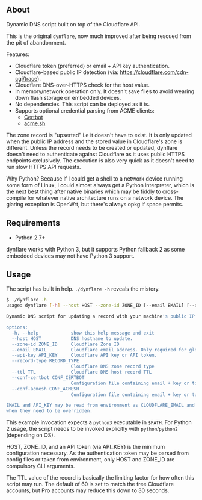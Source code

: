 ## About

Dynamic DNS script built on top of the Cloudflare API.

This is the original `dynflare`, now much improved after being rescued from the pit of abandonment.

Features:

 * Cloudflare token (preferred) or email + API key authentication.
 * Cloudflare-based public IP detection (via: https://cloudflare.com/cdn-cgi/trace).
 * Cloudflare DNS-over-HTTPS check for the host value.
 * In memory/network operation only. It doesn't save files to avoid wearing down flash storage on embedded devices.
 * No dependencies. This script can be deployed as it is.
 * Supports optional credential parsing from ACME clients:
   * [Certbot](https://certbot-dns-cloudflare.readthedocs.io/en/stable/)
   * [acme.sh](https://github.com/acmesh-official/acme.sh/wiki/dnsapi#1-cloudflare-option)

The zone record is "upserted" i.e it doesn't have to exist. It is only updated when the public IP address and the stored value in Cloudflare's zone is different. Unless the record needs to be created or updated, dynflare doesn't need to authenticate against Cloudflare as it uses public HTTPS endpoints exclusively. The execution is also very quick as it doesn't need to run slow HTTPS API requests.

Why Python? Because if I could get a shell to a network device running some form of Linux, I could almost always get a Python interpreter, which is the next best thing after native binaries which may be fiddly to cross-compile for whatever native architecture runs on a network device. The glaring exception is OpenWrt, but there's always opkg if space permits.

## Requirements

 * Python 2.7+

dynflare works with Python 3, but it supports Python fallback 2 as some embedded devices may not have Python 3 support.

## Usage

The script has built in help. `./dynflare -h` reveals the mistery.

```bash
$ ./dynflare -h
usage: dynflare [-h] --host HOST --zone-id ZONE_ID [--email EMAIL] [--api-key API_KEY] [--record-type RECORD_TYPE] [--ttl TTL] [--conf-certbot CONF_CERTBOT] [--conf-acmesh CONF_ACMESH]

Dynamic DNS script for updating a record with your machine's public IP address. Supports Cloudflare DNS hosted zones.

options:
  -h, --help            show this help message and exit
  --host HOST           DNS hostname to update.
  --zone-id ZONE_ID     Cloudflare Zone ID
  --email EMAIL         Cloudflare email address. Only required for global API key.
  --api-key API_KEY     Cloudflare API key or API token.
  --record-type RECORD_TYPE
                        Cloudflare DNS zone record type
  --ttl TTL             Cloudflare DNS host record TTL
  --conf-certbot CONF_CERTBOT
                        Configuration file containing email + key or token using same syntax as the Certbot Cloudflare plug-in.
  --conf-acmesh CONF_ACMESH
                        Configuration file containing email + key or token using same syntax as the acme.sh Cloudflare dnsapi.

EMAIL and API_KEY may be read from environment as CLOUDFLARE_EMAIL and CLOUDFLARE_API_KEY. They need to be specified as arguments only when the environment variables are undefined or
when they need to be overridden.
```

This example invocation expects a `python3` executable in `$PATH`. For Python 2 usage, the script needs to be invoked explicitly with `python`/`python2` (depending on OS).

HOST, ZONE_ID, and an API token (via API_KEY) is the minimum configuration necessary. As the authentication token may be parsed from config files or taken from environment, only HOST and ZONE_ID are compulsory CLI arguments.

The TTL value of the record is basically the limiting factor for how often this script may run. The default of 60 is set to match the free Cloudflare accounts, but Pro accounts may reduce this down to 30 seconds.
